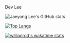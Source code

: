 Dev Lee

![Jaeyong Lee's GitHub stats](https://github-readme-stats.vercel.app/api?username=wodyd202&show_icons=true&theme=radical)

[![Top Langs](https://github-readme-stats.vercel.app/api/top-langs/?username=wodyd202&layout=compact)](https://github.com/anuraghazra/github-readme-stats)

[![willianrod's wakatime stats](https://github-readme-stats.vercel.app/api/wakatime?username=wodyd202)](https://github.com/anuraghazra/github-readme-stats)
